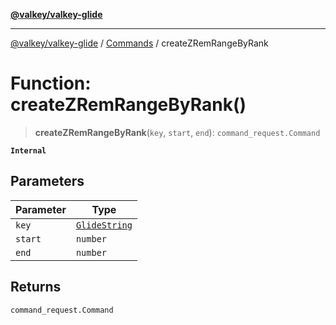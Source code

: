 [**@valkey/valkey-glide**](../../README.md)

***

[@valkey/valkey-glide](../../modules.md) / [Commands](../README.md) / createZRemRangeByRank

# Function: createZRemRangeByRank()

> **createZRemRangeByRank**(`key`, `start`, `end`): `command_request.Command`

**`Internal`**

## Parameters

| Parameter | Type |
| ------ | ------ |
| `key` | [`GlideString`](../../BaseClient/type-aliases/GlideString.md) |
| `start` | `number` |
| `end` | `number` |

## Returns

`command_request.Command`
